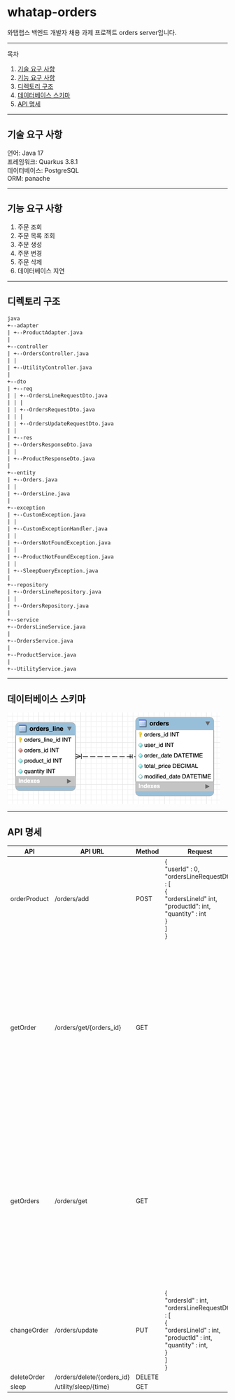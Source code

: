 # whatap-orders

와탭랩스 백엔드 개발자 채용 과제 프로젝트 orders server입니다.

---

목차

1. [기술 요구 사항](#기술-요구-사항)
2. [기능 요구 사항](#기능-요구-사항)
3. [디렉토리 구조](#디렉토리-구조)
4. [데이터베이스 스키마](#데이터베이스-스키마)
5. [API 명세](#api-명세)

---

## 기술 요구 사항

언어: Java 17 <br>
프레임워크: Quarkus 3.8.1 <br>
데이터베이스: PostgreSQL <br>
ORM: panache

---

## 기능 요구 사항

1. 주문 조회
2. 주문 목록 조회
3. 주문 생성
4. 주문 변경
5. 주문 삭제
6. 데이터베이스 지연

---

## 디렉토리 구조

```
java
+--adapter
| +--ProductAdapter.java
|
+--controller
| +--OrdersController.java
| |
| +--UtilityController.java
|
+--dto
| +--req
| | +--OrdersLineRequestDto.java
| | |
| | +--OrdersRequestDto.java
| | |
| | +--OrdersUpdateRequestDto.java
| |
| +--res
| +--OrdersResponseDto.java
| |
| +--ProductResponseDto.java
|
+--entity
| +--Orders.java
| |
| +--OrdersLine.java
|
+--exception
| +--CustomException.java
| |
| +--CustomExceptionHandler.java
| |
| +--OrdersNotFoundException.java
| |
| +--ProductNotFoundException.java
| |
| +--SleepQueryException.java
|
+--repository
| +--OrdersLineRepository.java
| |
| +--OrdersRepository.java
|
+--service
+--OrdersLineService.java
|
+--OrdersService.java
|
+--ProductService.java
|
+--UtilityService.java
```

---

## 데이터베이스 스키마

![img.png](img.png)

---

## API 명세

| API          | API URL                    | Method | Request                                                                                                                                             | Response                                                                                                                                                                                                                                                                                                      | StatusCode |
|--------------|----------------------------|--------|-----------------------------------------------------------------------------------------------------------------------------------------------------|---------------------------------------------------------------------------------------------------------------------------------------------------------------------------------------------------------------------------------------------------------------------------------------------------------------|------------|
| orderProduct | /orders/add                | POST   | {<br> "userId" : 0,<br> "ordersLineRequestDto" : [<br> {<br>   "ordersLineId" int,<br> "productId": int,<br>   "quantity" : int<br>    }<br> ]<br>} | Integer                                                                                                                                                                                                                                                                                                       | 201        |
| getOrder     | /orders/get/{orders_id}    | GET    |                                                                                                                                                     | {<br>  "orderId" : int,<br> "userId" : int,<br> "orderDate" : DATETIME,<br> "modifiedDate" : DATETIME,<br> "totalPrice" : Double,<br> "ordersLineInfos" : [<br> {<br> "ordersLineId" : int,<br> "productId" : int,<br> "productName" : "string",<br> "quantity" : int,<br> "subTotal" : Double<br>}<br>]<br>} | 200        |
| getOrders    | /orders/get                | GET    |                                                                                                                                                     | {<br>  "orderId" : int,<br> "userId" : int,<br> "orderDate" : DATETIME,<br> "modifiedDate" : DATETIME,<br> "totalPrice" : Double,<br> "ordersLineInfos" : [<br> {<br> "ordersLineId" : int,<br> "productId" : int,<br> "productName" : "string",<br> "quantity" : int,<br> "subTotal" : Double<br>}<br>]<br>} | 200        |
| changeOrder  | /orders/update             | PUT    | {<br> "ordersId" : int,<br> "ordersLineRequestDto" : [<br>{<br> "ordersLineId" : int,<br>"productId" : int,<br> "quantity" : int,<br>}<br>]<br>}    | Intger                                                                                                                                                                                                                                                                                                        | 201        |
| deleteOrder  | /orders/delete/{orders_id} | DELETE |                                                                                                                                                     |                                                                                                                                                                                                                                                                                                               | 204        |
| sleep        | /utility/sleep/{time}      | GET    |                                                                                                                                                     | "string"                                                                                                                                                                                                                                                                                                      | 200        |

